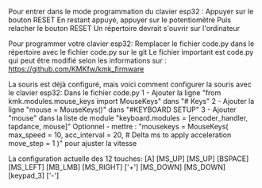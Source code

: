 Pour entrer dans le mode programmation du clavier esp32 :
Appuyer sur le bouton RESET
En restant appuyé, appuyer sur le potentiomètre
Puis relacher le bouton RESET
Un répertoire devrait s'ouvrir sur l'ordinateur

Pour programmer votre clavier esp32:
Remplacer le fichier code.py dans le répertoire avec le fichier code.py sur le git
Le fichier important est code.py qui peut être modifié selon les informations sur : https://github.com/KMKfw/kmk_firmware

La souris est déjà configuré, mais voici comment configurer la souris avec le clavier esp32:
Dans le fichier code.py
1 - Ajouter la ligne "from kmk.modules.mouse_keys import MouseKeys" dans "# Keys"
2 - Ajouter la ligne "mouse = MouseKeys()" dans "#KEYBOARD SETUP"
3 - Ajouter "mouse" dans la liste de module "keyboard.modules = [encoder_handler, tapdance, mouse]"
Optionnel - mettre :
"mousekeys = MouseKeys(
    max_speed = 10,
    acc_interval = 20, # Delta ms to apply acceleration
    move_step = 1
)" pour ajuster la vitesse

La configuration actuelle des 12 touches:
[A]         [MS_UP]     [MS_UP]     [BSPACE]
[MS_LEFT]   [MB_LMB]    [MS_RIGHT]  ['+']
[MS_DOWN]   [MS_DOWN]   [keypad_3]  ['-']

 
 